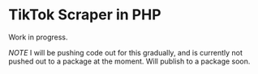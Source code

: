 # TikTok Scraper in PHP

Work in progress.

*NOTE* I will be pushing code out for this gradually, and is currently not pushed out to a package at the moment. Will publish to a package soon.
